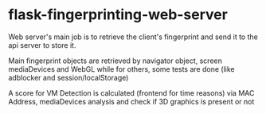 # flask-fingerprinting-web-server
 
Web server's main job is to retrieve the client's fingerprint and send it to the api server to store it.

Main fingerprint objects are retrieved by navigator object, screen mediaDevices and WebGL while for others, some tests are done (like adblocker and session/localStorage)

A score for VM Detection is calculated (frontend for time reasons) via MAC Address, mediaDevices analysis and check if 3D graphics is present or not
